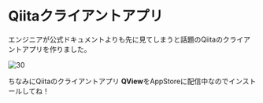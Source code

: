 # Qiitaクライアントアプリ

エンジニアが公式ドキュメントよりも先に見てしまうと話題のQiitaのクライアントアプリを作りました。

![30](https://user-images.githubusercontent.com/28350464/53299819-edeac200-3882-11e9-83e5-1a2339f10f15.gif)



ちなみにQiitaのクライアントアプリ **QView**をAppStoreに配信中なのでインストールしてね！

